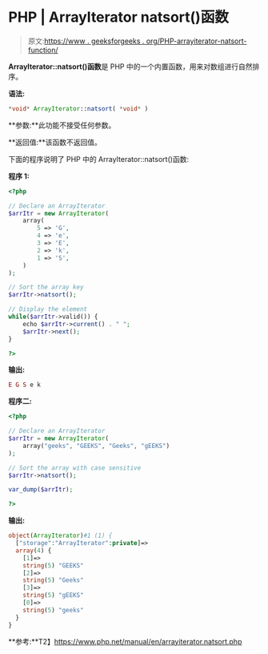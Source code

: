 # PHP | ArrayIterator natsort()函数

> 原文:[https://www . geeksforgeeks . org/PHP-arrayiterator-natsort-function/](https://www.geeksforgeeks.org/php-arrayiterator-natsort-function/)

**ArrayIterator::natsort()函数**是 PHP 中的一个内置函数，用来对数组进行自然排序。

**语法:**

```php
*void* ArrayIterator::natsort( *void* )
```

**参数:**此功能不接受任何参数。

**返回值:**该函数不返回值。

下面的程序说明了 PHP 中的 ArrayIterator::natsort()函数:

**程序 1:**

```php
<?php

// Declare an ArrayIterator
$arrItr = new ArrayIterator(
    array(
        5 => 'G',
        4 => 'e',
        3 => 'E',
        2 => 'k',
        1 => 'S', 
    )
);

// Sort the array key
$arrItr->natsort();

// Display the element
while($arrItr->valid()) {
    echo $arrItr->current() . " ";
    $arrItr->next();
}

?>
```

**输出:**

```php
E G S e k

```

**程序二:**

```php
<?php

// Declare an ArrayIterator
$arrItr = new ArrayIterator(
    array("geeks", "GEEKS", "Geeks", "gEEKS")
);

// Sort the array with case sensitive
$arrItr->natsort();

var_dump($arrItr);

?>
```

**输出:**

```php
object(ArrayIterator)#1 (1) {
  ["storage":"ArrayIterator":private]=>
  array(4) {
    [1]=>
    string(5) "GEEKS"
    [2]=>
    string(5) "Geeks"
    [3]=>
    string(5) "gEEKS"
    [0]=>
    string(5) "geeks"
  }
}

```

**参考:**T2】https://www.php.net/manual/en/arrayiterator.natsort.php